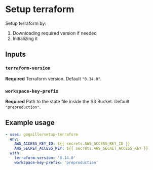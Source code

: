 # Setup terraform

Setup terraform by:
  1. Downloading required version if needed
  2. Initializing it
## Inputs

### `terraform-version`

**Required** Terraform version. Default `"0.14.0"`.
### `workspace-key-prefix`

**Required** Path to the state file inside the S3 Bucket. Default `"preproduction"`.

## Example usage

```yaml
- uses: gogaille/setup-terraform
  env:
    AWS_ACCESS_KEY_ID: ${{ secrets.AWS_ACCESS_KEY_ID }}
    AWS_SECRET_ACCESS_KEY: ${{ secrets.AWS_SECRET_ACCESS_KEY }}
  with:
    terraform-version: '0.14.0'
    workspace-key-prefix: 'preproduction'
```
